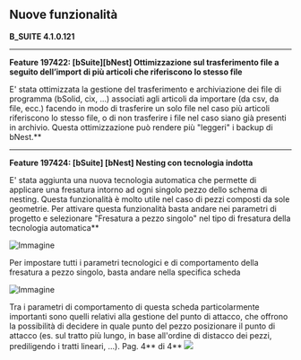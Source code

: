 **Nuove funzionalità**
----------------------------------------------
**B_SUITE 4.1.0.121**

<hr>

**Feature 197422: [bSuite][bNest] Ottimizzazione sul trasferimento file a seguito dell’import di più articoli che riferiscono lo stesso file**<br>

E' stata ottimizzata la gestione del trasferimento e archiviazione dei file di programma (bSolid, cix, ...) associati agli articoli da importare (da csv, da file, ecc.) facendo in modo di trasferire un solo file nel caso più articoli riferiscono lo stesso file, o di non trasferire i file nel caso siano già presenti in archivio. Questa ottimizzazione può rendere più "leggeri" i backup di bNest.**

<hr>

**Feature 197424: [bSuite] [bNest] Nesting con tecnologia indotta**<br>

E' stata aggiunta una nuova tecnologia automatica che permette di applicare una fresatura intorno ad ogni singolo pezzo dello schema di nesting. Questa funzionalità è molto utile nel caso di pezzi composti da sole geometrie. 
Per attivare questa funzionalità basta andare nei parametri di progetto e selezionare "Fresatura a pezzo singolo" nel tipo di fresatura della tecnologia automatica**


![Immagine](Aspose.Words.5060ec76-ade4-47a5-9909-f396d2b98e18.003.jpeg)
































<a name="_hlk129611893"></a>Per impostare tutti i parametri tecnologici e di comportamento della fresatura a pezzo singolo, basta andare nella specifica scheda

![Immagine](Aspose.Words.5060ec76-ade4-47a5-9909-f396d2b98e18.004.jpeg)

Tra i parametri di comportamento di questa scheda particolarmente importanti sono quelli relativi alla gestione del punto di attacco, che offrono la possibilità di decidere in quale punto del pezzo posizionare il punto di attacco (es. sul tratto più lungo, in base all'ordine di distacco dei pezzi, prediligendo i tratti lineari, ...).
Pag. 4** di 4**
![](Aspose.Words.5060ec76-ade4-47a5-9909-f396d2b98e18.005.png)
